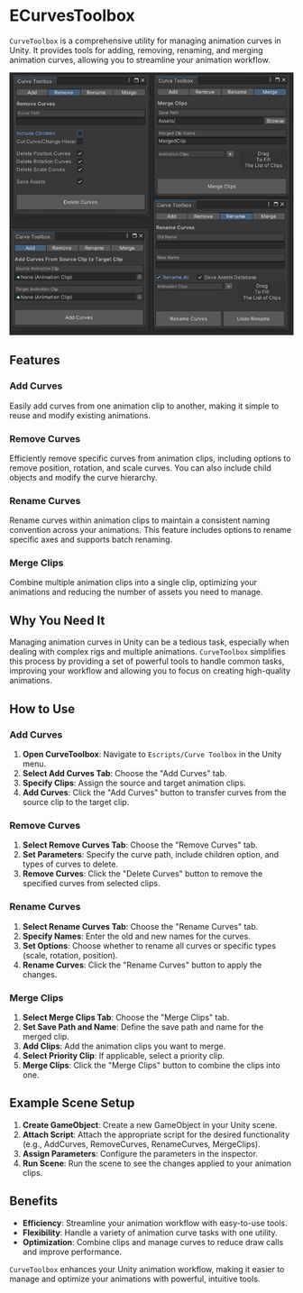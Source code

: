 # ECurvesToolbox

`CurveToolbox` is a comprehensive utility for managing animation curves in Unity. It provides tools for adding, removing, renaming, and merging animation curves, allowing you to streamline your animation workflow.

![ECurvesToolbox Window](/ECurvesToolbox.png)

## Features

### Add Curves
Easily add curves from one animation clip to another, making it simple to reuse and modify existing animations.

### Remove Curves
Efficiently remove specific curves from animation clips, including options to remove position, rotation, and scale curves. You can also include child objects and modify the curve hierarchy.

### Rename Curves
Rename curves within animation clips to maintain a consistent naming convention across your animations. This feature includes options to rename specific axes and supports batch renaming.

### Merge Clips
Combine multiple animation clips into a single clip, optimizing your animations and reducing the number of assets you need to manage.

## Why You Need It

Managing animation curves in Unity can be a tedious task, especially when dealing with complex rigs and multiple animations. `CurveToolbox` simplifies this process by providing a set of powerful tools to handle common tasks, improving your workflow and allowing you to focus on creating high-quality animations.

## How to Use

### Add Curves

1. **Open CurveToolbox**: Navigate to `Escripts/Curve Toolbox` in the Unity menu.
2. **Select Add Curves Tab**: Choose the "Add Curves" tab.
3. **Specify Clips**: Assign the source and target animation clips.
4. **Add Curves**: Click the "Add Curves" button to transfer curves from the source clip to the target clip.

### Remove Curves

1. **Select Remove Curves Tab**: Choose the "Remove Curves" tab.
2. **Set Parameters**: Specify the curve path, include children option, and types of curves to delete.
3. **Remove Curves**: Click the "Delete Curves" button to remove the specified curves from selected clips.

### Rename Curves

1. **Select Rename Curves Tab**: Choose the "Rename Curves" tab.
2. **Specify Names**: Enter the old and new names for the curves.
3. **Set Options**: Choose whether to rename all curves or specific types (scale, rotation, position).
4. **Rename Curves**: Click the "Rename Curves" button to apply the changes.

### Merge Clips

1. **Select Merge Clips Tab**: Choose the "Merge Clips" tab.
2. **Set Save Path and Name**: Define the save path and name for the merged clip.
3. **Add Clips**: Add the animation clips you want to merge.
4. **Select Priority Clip**: If applicable, select a priority clip.
5. **Merge Clips**: Click the "Merge Clips" button to combine the clips into one.

## Example Scene Setup

1. **Create GameObject**: Create a new GameObject in your Unity scene.
2. **Attach Script**: Attach the appropriate script for the desired functionality (e.g., AddCurves, RemoveCurves, RenameCurves, MergeClips).
3. **Assign Parameters**: Configure the parameters in the inspector.
4. **Run Scene**: Run the scene to see the changes applied to your animation clips.

## Benefits

- **Efficiency**: Streamline your animation workflow with easy-to-use tools.
- **Flexibility**: Handle a variety of animation curve tasks with one utility.
- **Optimization**: Combine clips and manage curves to reduce draw calls and improve performance.

`CurveToolbox` enhances your Unity animation workflow, making it easier to manage and optimize your animations with powerful, intuitive tools.

